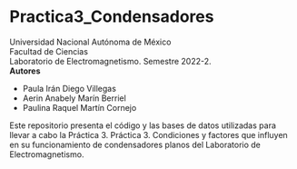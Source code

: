 # Practica3_Condensadores

Universidad Nacional Autónoma de México \
Facultad de Ciencias \
Laboratorio de Electromagnetismo. Semestre 2022-2. \
**Autores**
- Paula Irán Diego Villegas
- Aerin Anabely Marín Berriel
- Paulina Raquel Martín Cornejo

Este repositorio presenta el código y las bases de datos utilizadas para llevar a cabo la Práctica 3. Práctica 3. Condiciones y factores que influyen en su funcionamiento de condensadores planos del Laboratorio de Electromagnetismo.
